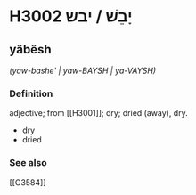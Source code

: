 # H3002 יָבֵשׁ / יבש

## yâbêsh

_(yaw-bashe' | yaw-BAYSH | ya-VAYSH)_

### Definition

adjective; from [[H3001]]; dry; dried (away), dry.

- dry
- dried
### See also

[[G3584]]

